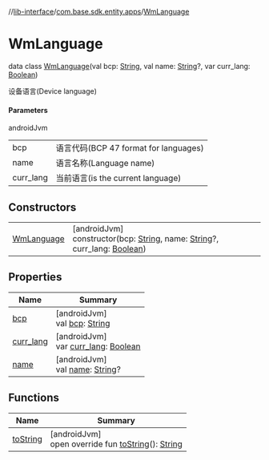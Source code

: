 //[lib-interface](../../../index.md)/[com.base.sdk.entity.apps](../index.md)/[WmLanguage](index.md)

# WmLanguage

data class [WmLanguage](index.md)(val bcp: [String](https://kotlinlang.org/api/latest/jvm/stdlib/kotlin/-string/index.html), val name: [String](https://kotlinlang.org/api/latest/jvm/stdlib/kotlin/-string/index.html)?, var curr_lang: [Boolean](https://kotlinlang.org/api/latest/jvm/stdlib/kotlin/-boolean/index.html))

设备语言(Device language)

#### Parameters

androidJvm

| | |
|---|---|
| bcp | 语言代码(BCP 47 format for languages) |
| name | 语言名称(Language name) |
| curr_lang | 当前语言(is the current language) |

## Constructors

| | |
|---|---|
| [WmLanguage](-wm-language.md) | [androidJvm]<br>constructor(bcp: [String](https://kotlinlang.org/api/latest/jvm/stdlib/kotlin/-string/index.html), name: [String](https://kotlinlang.org/api/latest/jvm/stdlib/kotlin/-string/index.html)?, curr_lang: [Boolean](https://kotlinlang.org/api/latest/jvm/stdlib/kotlin/-boolean/index.html)) |

## Properties

| Name | Summary |
|---|---|
| [bcp](bcp.md) | [androidJvm]<br>val [bcp](bcp.md): [String](https://kotlinlang.org/api/latest/jvm/stdlib/kotlin/-string/index.html) |
| [curr_lang](curr_lang.md) | [androidJvm]<br>var [curr_lang](curr_lang.md): [Boolean](https://kotlinlang.org/api/latest/jvm/stdlib/kotlin/-boolean/index.html) |
| [name](name.md) | [androidJvm]<br>val [name](name.md): [String](https://kotlinlang.org/api/latest/jvm/stdlib/kotlin/-string/index.html)? |

## Functions

| Name | Summary |
|---|---|
| [toString](to-string.md) | [androidJvm]<br>open override fun [toString](to-string.md)(): [String](https://kotlinlang.org/api/latest/jvm/stdlib/kotlin/-string/index.html) |
